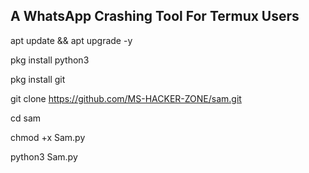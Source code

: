 ## A WhatsApp Crashing Tool For Termux Users

apt update && apt upgrade -y

pkg install python3

pkg install git

git clone https://github.com/MS-HACKER-ZONE/sam.git

cd sam

chmod +x Sam.py

python3 Sam.py
